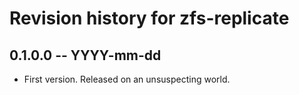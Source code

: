 # Revision history for zfs-replicate

## 0.1.0.0 -- YYYY-mm-dd

* First version. Released on an unsuspecting world.
